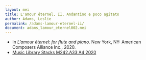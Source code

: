 ```yaml
---
layout: mei
title: L'amour éternel, II. Andantino e poco agitato
author: Adams, Leslie
permalink: /adams-lamour-eternel-ii/
document: adams_lamour_eternel002.mei
---
```


- In *L'amour éternel: for flute and piano.* New York, NY: American Composers Alliance Inc., 2020.
- <a href="https://tufts.primo.exlibrisgroup.com/permalink/01TUN_INST/1kc9gia/alma991018698258203851" target="_blank">Music Library Stacks M242.A33 A4 2020</a>
